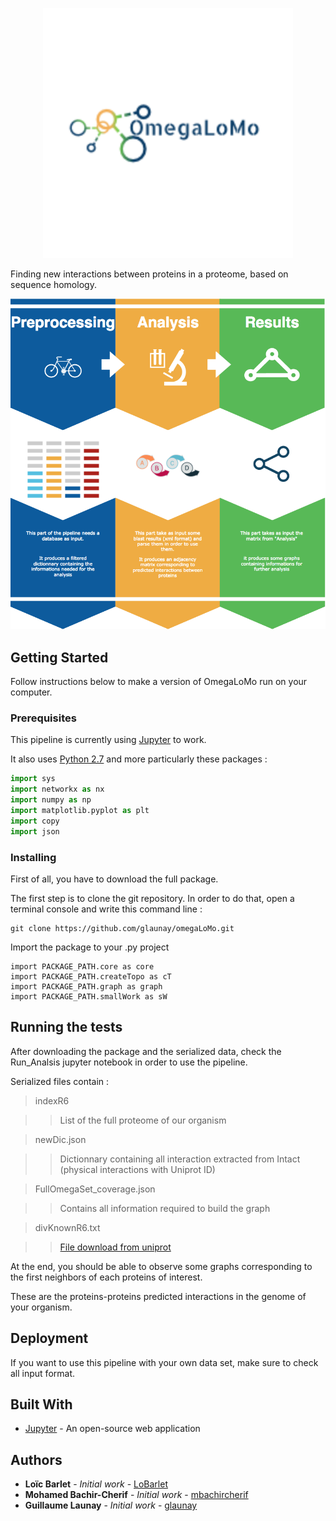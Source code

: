<p align="center"><img src="./pictures/logomegalomo.png" alt="Drawing" style="width: 400px;"/></p>

Finding new interactions between proteins in a proteome, based on sequence homology.

<img src="./pictures/FullPipeline.png" alt="Drawing" style="width: 1000px;"/>

## Getting Started

Follow instructions below to make a version of OmegaLoMo run on your computer.

### Prerequisites


This pipeline is currently using [Jupyter](http://jupyter.org/) to work.

It also uses [Python 2.7](https://www.python.org/download/releases/2.7/) and more particularly these packages :


```python
import sys
import networkx as nx
import numpy as np
import matplotlib.pyplot as plt
import copy
import json
```


### Installing

First of all, you have to download the full package.

The first step is to clone the git repository. In order to do that, open a terminal console and write this command line :

```
git clone https://github.com/glaunay/omegaLoMo.git 
```

Import the package to your .py project

```
import PACKAGE_PATH.core as core
import PACKAGE_PATH.createTopo as cT
import PACKAGE_PATH.graph as graph
import PACKAGE_PATH.smallWork as sW
```






## Running the tests

After downloading the package and the serialized data, check the Run_Analsis jupyter notebook in order to use the pipeline.

Serialized files contain :

>indexR6

>>List of the full proteome of our organism

>newDic.json

>>Dictionnary containing all interaction extracted from Intact (physical interactions with Uniprot ID)

>FullOmegaSet_coverage.json

>>Contains all information required to build the graph

>divKnownR6.txt

>> <div><a href=http://www.uniprot.org/uniprot/?query=taxonomy:%22Streptococcus%20pneumoniae%20(strain%20ATCC%20BAA-255%20/%20R6)%20[171101]%22+go:51301> File download from uniprot </a></div>



At the end, you should be able to observe some graphs corresponding to the first neighbors of each proteins of interest.

These are the proteins-proteins predicted interactions in the genome of your organism.


## Deployment

If you want to use this pipeline with your own data set, make sure to check all input format.


## Built With

* [Jupyter](http://jupyter.org/) - An open-source web application



## Authors

* **Loïc Barlet** - *Initial work* - [LoBarlet](https://github.com/LoBarlet)
* **Mohamed Bachir-Cherif** - *Initial work* - [mbachircherif](https://github.com/mbachircherif)
* **Guillaume Launay** - *Initial work* - [glaunay](https://github.com/glaunay)



